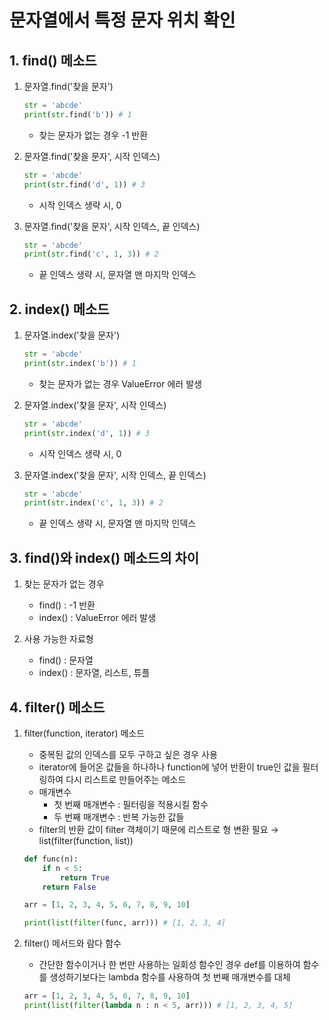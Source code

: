 # 문자열에서 특정 문자 위치 확인

## 1. find() 메소드
1. 문자열.find('찾을 문자')
    ```python
    str = 'abcde'
    print(str.find('b')) # 1
    ```
    - 찾는 문자가 없는 경우 -1 반환

2. 문자열.find('찾을 문자', 시작 인덱스)
    ```python
    str = 'abcde'
    print(str.find('d', 1)) # 3
    ```
    - 시작 인덱스 생략 시, 0

3. 문자열.find('찾을 문자', 시작 인덱스, 끝 인덱스)
    ```python
    str = 'abcde'
    print(str.find('c', 1, 3)) # 2
    ```
    - 끝 인덱스 생략 시, 문자열 맨 마지막 인덱스

## 2. index() 메소드
1. 문자열.index('찾을 문자')
    ```python
    str = 'abcde'
    print(str.index('b')) # 1
    ```
    - 찾는 문자가 없는 경우 ValueError 에러 발생

2. 문자열.index('찾을 문자', 시작 인덱스)
    ```python
    str = 'abcde'
    print(str.index('d', 1)) # 3
    ```
    - 시작 인덱스 생략 시, 0

3. 문자열.index('찾을 문자', 시작 인덱스, 끝 인덱스)
    ```python
    str = 'abcde'
    print(str.index('c', 1, 3)) # 2
    ```
    - 끝 인덱스 생략 시, 문자열 맨 마지막 인덱스

## 3. find()와 index() 메소드의 차이
1. 찾는 문자가 없는 경우
    - find() : -1 반환
    - index() : ValueError 에러 발생

2. 사용 가능한 자료형
    - find() : 문자열
    - index() : 문자열, 리스트, 튜플

## 4. filter() 메소드
1. filter(function, iterator) 메소드
    - 중복된 값의 인덱스를 모두 구하고 싶은 경우 사용
    - iterator에 들어온 값들을 하나하나 function에 넣어 반환이 true인 값을 필터링하여 다시 리스트로 만들어주는 메소드
    - 매개변수
        - 첫 번째 매개변수 : 필터링을 적용시킬 함수
        - 두 번째 매개변수 : 반복 가능한 값들
    - filter의 반환 값이 filter 객체이기 때문에 리스트로 형 변환 필요 → list(filter(function, list))
    ```python
    def func(n):
        if n < 5:
            return True
        return False

    arr = [1, 2, 3, 4, 5, 6, 7, 8, 9, 10]

    print(list(filter(func, arr))) # [1, 2, 3, 4]
    ```

2. filter() 메서드와 람다 함수
    - 간단한 함수이거나 한 번만 사용하는 일회성 함수인 경우 def를 이용하여 함수를 생성하기보다는 lambda 함수를 사용하여 첫 번째 매개변수를 대체
    ```python
    arr = [1, 2, 3, 4, 5, 6, 7, 8, 9, 10]
    print(list(filter(lambda n : n < 5, arr))) # [1, 2, 3, 4, 5]
    ```